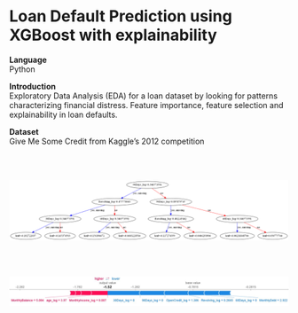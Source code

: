 # Loan Default Prediction using XGBoost with explainability


<b>Language</b> <br>
Python

<b>Introduction</b> <br>
Exploratory Data Analysis (EDA) for a loan dataset by looking for patterns characterizing financial distress. 
Feature importance, feature selection and explainability in loan defaults.


<b>Dataset</b> <br>
Give Me Some Credit from Kaggle’s 2012 competition

<br><br>

![](images/xg.png) 



<br><Br>

![](images/shap.jpg)
